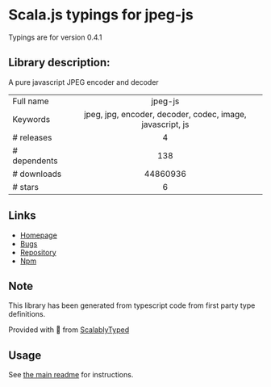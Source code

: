
# Scala.js typings for jpeg-js

Typings are for version 0.4.1

## Library description:
A pure javascript JPEG encoder and decoder

|                    |                 |
| ------------------ | :-------------: |
| Full name          | jpeg-js |
| Keywords           | jpeg, jpg, encoder, decoder, codec, image, javascript, js |
| # releases         | 4 |
| # dependents       | 138 |
| # downloads        | 44860936 |
| # stars            | 6 |

## Links
- [Homepage](https://github.com/eugeneware/jpeg-js#readme)
- [Bugs](https://github.com/eugeneware/jpeg-js/issues)
- [Repository](https://github.com/eugeneware/jpeg-js)
- [Npm](https://www.npmjs.com/package/jpeg-js)
    


## Note
This library has been generated from typescript code from first party type definitions.

Provided with :purple_heart: from [ScalablyTyped](https://github.com/oyvindberg/ScalablyTyped)

## Usage
See [the main readme](../../readme.md) for instructions.


